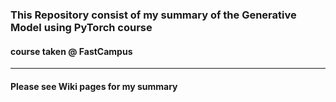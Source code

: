 ### This Repository consist of my summary of the Generative Model using PyTorch course
#### course taken @ FastCampus
***
#### Please see Wiki pages for my summary
